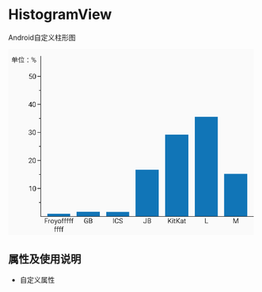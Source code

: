 # HistogramView
Android自定义柱形图

![image](https://github.com/JeremyLeeL/HistogramView/blob/master/histogramView.png)

## 属性及使用说明

* 自定义属性
>
  <!--纵坐标单位-->
  <attr name="unit" format="string|reference"/>
  <!--坐标轴颜色-->
  <attr name="axisColor" format="color"/>
  <!--坐标轴文字颜色-->
  <attr name="axisTextColor" format="color"/>
  <!--坐标轴粗细-->
  <attr name="axisWidth" format="dimension"/>
  <!--柱子颜色-->
  <attr name="pillarsColor" format="color"/>
  <!--纵坐标单位间隔量（默认5）-->
  <attr name="verticalUnitCount" format="integer"/>
  <!--纵坐标总量（默认100）-->
  <attr name="verticalCount" format="integer"/>
  <!--柱子之间的间隔距离-->
  <attr name="horizontalSpacing" format="dimension"/>